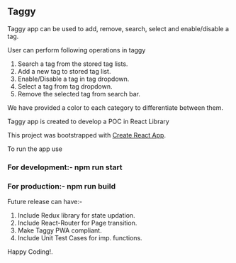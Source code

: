 
## Taggy

Taggy app can be used to add, remove, search, select and enable/disable a tag.

User can perform following operations in taggy
1) Search a tag from the stored tag lists.
2) Add a new tag to stored tag list.
3) Enable/Disable a tag in tag dropdown.
4) Select a tag from tag dropdown.
5) Remove the selected tag from search bar.

We have provided a color to each category to differentiate between them.

Taggy app is created to develop a POC in React Library 

This project was bootstrapped with [Create React App](https://github.com/facebook/create-react-app).

To run the app use

### For development:- npm run start
### For production:- npm run build

Future release can have:- 
1) Include Redux library for state updation.
2) Include React-Router for Page transition.
3) Make Taggy PWA compliant.
4) Include Unit Test Cases for imp. functions.

Happy Coding!.
